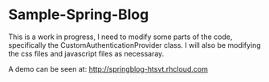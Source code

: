 # Sample-Spring-Blog

This is a work in progress, I need to modify some parts of the code, specifically the CustomAuthenticationProvider class. I will also be modifying the css files and javascript files as necessaray.

A demo can be seen at: http://springblog-htsvt.rhcloud.com
